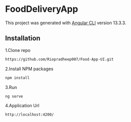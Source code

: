 # FoodDeliveryApp

This project was generated with [Angular CLI](https://github.com/angular/angular-cli) version 13.3.3.

## Installation
 1.Clone repo
   ```sh
   https://github.com/Riopradheep007/Food-App-UI.git
   ```
 2.Install NPM packages
  ```sh
  npm install
  ```
 3.Run
  ```sh
  ng serve
  ```
 4.Application Url
  ```sh
  http://localhost:4200/
  ```


